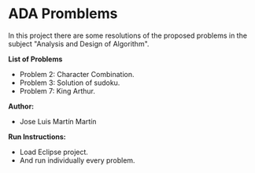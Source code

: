 # ADA Promblems
In this project there are some resolutions of the proposed problems in the subject "Analysis and Design of Algorithm".

**List of Problems**
* Problem 2: Character Combination.
* Problem 3: Solution of sudoku.
* Problem 7: King Arthur.

**Author:**
* Jose Luis Martín Martín

**Run Instructions:**
* Load Eclipse project.
* And run individually every problem.
